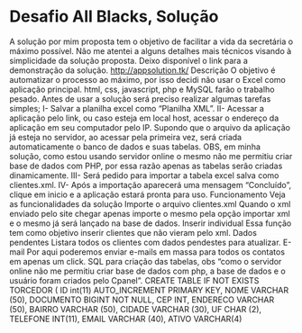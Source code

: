 # Desafio All Blacks, Solução
A solução por mim proposta tem o objetivo de facilitar a vida da secretária o máximo possível.
Não me atentei a alguns detalhes mais técnicos visando à simplicidade da solução proposta.
Deixo disponível o link para a demonstração da solução.
http://appsolution.tk/
Descrição
O objetivo é automatizar o processo ao máximo, por isso decidi não usar o Excel como aplicação principal.
html, css, javascript, php e MySQL  farão o trabalho pesado.
Antes de usar a solução será preciso realizar algumas tarefas simples;
I-	Salvar a planilha excel como “Planilha XML”.
II-	Acessar a aplicação pelo link, ou caso esteja em local host, acessar o endereço da aplicação em seu computador pelo IP. Supondo que o arquivo da aplicação já esteja no servidor, ao acessar pela primeira vez, será criada automaticamente o banco de dados e suas tabelas. OBS, em minha solução, como estou usando servidor online o mesmo não me permitiu criar base de dados com PHP, por essa razão apenas as tabelas serão criadas dinamicamente.
III-	Será pedido para importar a tabela excel salva como clientes.xml.
IV-	Após a importação aparecerá uma mensagem “Concluído”, clique em inicio e a aplicação estará pronta para uso.
Funcionamento 
Veja as funcionalidades da solução
Importe o arquivo clientes.xml
Quando o xml enviado pelo site chegar apenas importe o mesmo pela opção importar xml e o mesmo já será lançado na base de dados.
Inserir individual
Essa função tem como objetivo inserir clientes que não vieram pelo xml.
Dados pendentes
Listara todos os clientes com dados pendestes para atualizar.
E-mail
Por aqui poderemos enviar e-mails em massa para todos os contatos em apenas um click.
SQL para criação das tabelas, obs “como o servidor online não me permitiu criar base de dados com php,  a base de dados e o usuário foram criados pelo Cpanel”.
CREATE TABLE IF NOT EXISTS TORCEDOR (
                ID int(11) AUTO_INCREMENT PRIMARY KEY,
                NOME VARCHAR (50),
                DOCUMENTO BIGINT NOT NULL,
                CEP INT,
                ENDERECO VARCHAR (50),
                BAIRRO VARCHAR (50),
                CIDADE VARCHAR (30),
                UF CHAR (2),
                TELEFONE INT(11),
                EMAIL VARCHAR (40),
                ATIVO VARCHAR(4)




